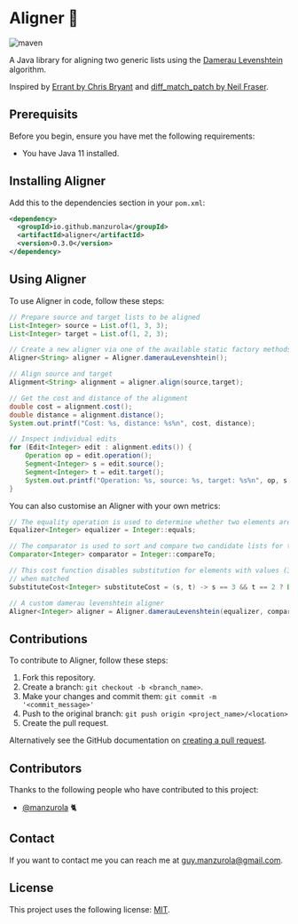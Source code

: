 # Aligner 🤖

![maven](https://github.com/manzurola/aligner/actions/workflows/maven-build.yml/badge.svg)

A Java library for aligning two generic lists using the [Damerau Levenshtein](https://en.wikipedia.org/wiki/Damerau%E2%80%93Levenshtein_distance) algorithm.

Inspired by [Errant by Chris Bryant](https://github.com/chrisjbryant/errant/blob/master/errant/alignment.py)
and [diff_match_patch by Neil Fraser](https://github.com/google/diff-match-patch).

## Prerequisits

Before you begin, ensure you have met the following requirements:

* You have Java 11 installed.

## Installing Aligner

Add this to the dependencies section in your `pom.xml`:
```xml
<dependency>
  <groupId>io.github.manzurola</groupId>
  <artifactId>aligner</artifactId>
  <version>0.3.0</version>
</dependency>
```

## Using Aligner

To use Aligner in code, follow these steps:

```java
// Prepare source and target lists to be aligned
List<Integer> source = List.of(1, 3, 3);
List<Integer> target = List.of(1, 2, 3);

// Create a new aligner via one of the available static factory methods
Aligner<String> aligner = Aligner.damerauLevenshtein();

// Align source and target
Alignment<String> alignment = aligner.align(source,target);

// Get the cost and distance of the alignment
double cost = alignment.cost();
double distance = alignment.distance();
System.out.printf("Cost: %s, distance: %s%n", cost, distance);

// Inspect individual edits
for (Edit<Integer> edit : alignment.edits()) {
    Operation op = edit.operation();
    Segment<Integer> s = edit.source();
    Segment<Integer> t = edit.target();
    System.out.printf("Operation: %s, source: %s, target: %s%n", op, s, t);
}
```

You can also customise an Aligner with your own metrics:

```java
// The equality operation is used to determine whether two elements are equal
Equalizer<Integer> equalizer = Integer::equals;

// The comparator is used to sort and compare two candidate lists for transposition
Comparator<Integer> comparator = Integer::compareTo;

// This cost function disables substitution for elements with values (3,2) by returning a Double.MAX_VALUE
// when matched
SubstituteCost<Integer> substituteCost = (s, t) -> s == 3 && t == 2 ? Double.MAX_VALUE : 1.0;

// A custom damerau levenshtein aligner
Aligner<Integer> aligner = Aligner.damerauLevenshtein(equalizer, comparator, substituteCost);
```

## Contributions

To contribute to Aligner, follow these steps:

1. Fork this repository.
2. Create a branch: `git checkout -b <branch_name>`.
3. Make your changes and commit them: `git commit -m '<commit_message>'`
4. Push to the original branch: `git push origin <project_name>/<location>`
5. Create the pull request.

Alternatively see the GitHub documentation on [creating a pull request](https://docs.github.com/en/github/collaborating-with-pull-requests/proposing-changes-to-your-work-with-pull-requests/creating-a-pull-request).

        
## Contributors
        
Thanks to the following people who have contributed to this project:
        
* [@manzurola](https://github.com/manzurola) 🐈        

## Contact

If you want to contact me you can reach me at [guy.manzurola@gmail.com](guy.manzurola@gmail.com).

## License
        
This project uses the following license: [MIT](https://github.com/manzurola/aligner/blob/main/LICENSE).
